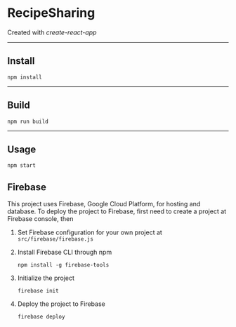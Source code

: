 # RecipeSharing
Created with *create-react-app*

----
## Install
    npm install



----
## Build
    npm run build

----
## Usage
    npm start

## Firebase

This project uses Firebase, Google Cloud Platform, for hosting and database. To deploy the project to Firebase, first need to create a project at Firebase console, then

1. Set Firebase configuration for your own project at `src/firebase/firebase.js`

2. Install Firebase CLI through npm

    ```npm install -g firebase-tools```

3. Initialize the project 

    ```firebase init```

4. Deploy the project to Firebase 

    ```firebase deploy```
